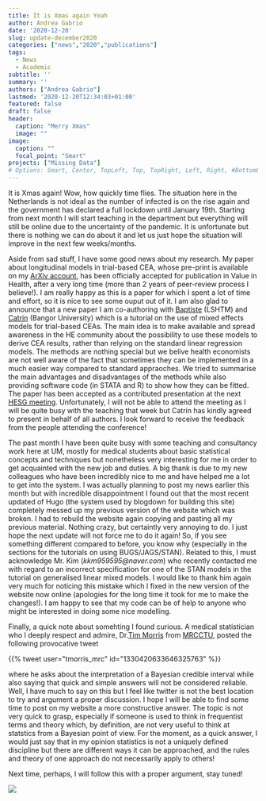 ```yaml
---
title: It is Xmas again Yeah
author: Andrea Gabrio
date: '2020-12-20'
slug: update-december2020
categories: ["news","2020","publications"]
tags:
  - News
  - Academic
subtitle: ''
summary: ''
authors: ["Andrea Gabrio"]
lastmod: '2020-12-20T12:34:03+01:00'
featured: false
draft: false
header:
  caption: "Merry Xmas"
  image: ""
image:
  caption: ""
  focal_point: "Smart"
projects: ["Missing Data"]
# Options: Smart, Center, TopLeft, Top, TopRight, Left, Right, #BottomLeft, Bottom, BottomRight
---
```


It is Xmas again! Wow, how quickly time flies. The situation here in the Netherlands is not ideal as the number of infected is on the rise again and
the government has declared a full lockdown until January 19th. Starting from next month I will start teaching in the department but everything will still 
be online due to the uncertainty of the pandemic. It is unfortunate but there is nothing we can do about it and let us just hope the situation will improve in the
next few weeks/months.

Aside from sad stuff, I have some good news about my research. My paper about longitudinal models in trial-based CEA, whose pre-print is available on my [ArXiv account](https://arxiv.org/abs/1805.07149), has been officially accepted for publication in 
Value in Health, after a very long time (more than 2 years of peer-review process I believe!). I am really happy as this is a paper for which I spent a lot of time and effort, so it is nice to see some ouput out of it. I am also glad to announce that a new paper I am co-authoring with 
[Baptiste](https://www.lshtm.ac.uk/aboutus/people/leurent.baptiste) (LSHTM) and [Catrin](https://www.bangor.ac.uk/health-sciences/staff/catrin-plumpton/en) (Bangor University) which is a tutorial on the use of mixed effects models for trial-based CEAs. The main idea is to make available and spread awareness in the HE community about the possibility to use these models to derive CEA results, rather than relying on the 
standard linear regression models. The methods are nothing special but we belive health economists are not well aware of the fact that sometimes they can be implemented in a much easier way compared to standard appraoches. We tried to summarise the main advantages and disadvantages of the methods while also 
providing software code (in STATA and R) to show how they can be fitted. The paper has been accepted as a contributed presentation at the next [HESG meeting](https://hesg.org.uk/meetings/winter-2021-the-london-school-of-hygiene-tropical-medicine/). Unfortunately, I will not be able to attend the meeting as I will be quite busy with the teaching that week but Catrin has kindly agreed to present in behalf of all authors.
I look forward to receive the feedback from the people attending the conference!

The past month I have been quite busy with some teaching and consultancy work here at UM, mostly for medical students about basic statistical concepts and techniques but nonetheless very interesting for me in order to get acquainted with the new job and duties. A big thank is due to 
my new colleagues who have been incredibly nice to me and have helped me a lot to get into the system. I was actually planning to post my news earlier this month but with incredible disappointment I found out that the most recent updated of Hugo (the system used by blogdown for building this site)
completely messed up my previous version of the website which was broken. I had to rebuild the website again copying and pasting all my previous material. Nothing crazy, but certaintly very annoying to do. I just hope the next update will not force me to do it again! So, if you see something different 
compared to before, you know why (especially in the sections for the tutorials on using BUGS/JAGS/STAN). Related to this, I must acknowledge Mr. Kim (_kkm959595@naver.com_) who recently contacted me with regard to an incorrect specification for one of the STAN models in the tutorial on generalised linear mixed models. I would like
to thank him again very much for noticing this mistake which I fixed in the new version of the website now online (apologies for the long time it took for me to make the changes!). I am happy to see that my code can be of help to anyone who might be interested in doing some nice modelling.

Finally, a quick note about somehting I found curious. A medical statistician who I deeply respect and admire, Dr.[Tim Morris](https://iris.ucl.ac.uk/iris/browse/profile?upi=TNMOR17) from [MRCCTU](https://www.ctu.mrc.ac.uk/), posted the following provocative tweet 

{{% tweet user="tmorris_mrc" id="1330420633646325763" %}}

where he asks about the interpretation of a Bayesian credible interval while also saying that quick and simple answers will not be considered reliable. Well, I have much to say on this but I feel like twitter is not 
the best location to try and argument a proper discussion. I hope I will be able to find some time to post on my website a more constructive answer. The topic is not very quick to grasp, especially if someone is used to think
in frequentist terms and theory which, by definition, are not very useful to think at statstics from a Bayesian point of view. For the moment, as a quick answer, I would just say that in my opinion statistics is not a uniquely defined 
discipline but there are different ways it can be approached, and the rules and theory of one approach do not necessarily apply to others!

Next time, perhaps, I will follow this with a proper argument, stay tuned!

![](https://media.giphy.com/media/xTkcEHkC6P3I5VCDpm/giphy.gif)









